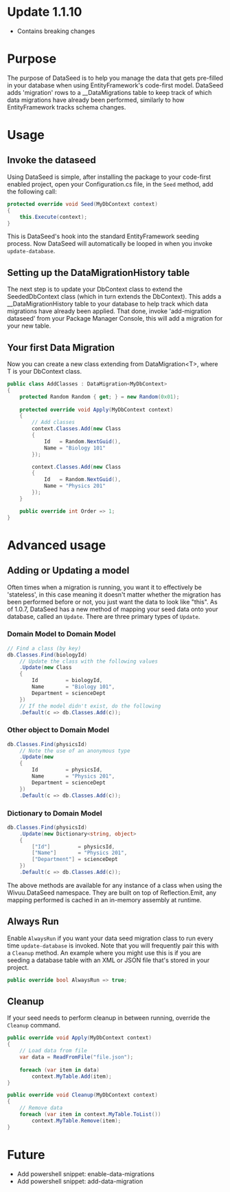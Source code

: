 # Update 1.1.10
- Contains breaking changes


# Purpose

The purpose of DataSeed is to help you manage the data that gets pre-filled
in your database when using EntityFramework's code-first model. DataSeed adds
'migration' rows to a __DataMigrations table to keep track of which data 
migrations have already been performed, similarly to how EntityFramework tracks
schema changes.

# Usage

## Invoke the dataseed
Using DataSeed is simple, after installing the package to your code-first 
enabled project, open your Configuration.cs file, in the `Seed` method, add
the following call:

```C#
protected override void Seed(MyDbContext context)
{
    this.Execute(context);
}
```

This is DataSeed's hook into the standard EntityFramework seeding process. Now
DataSeed will automatically be looped in when you invoke `update-database`.

## Setting up the DataMigrationHistory table
The next step is to update your DbContext class to extend the SeededDbContext class 
(which in turn extends the DbContext). This adds a __DataMigrationHistory table
to your database to help track which data migrations have already been applied. 
That done, invoke 'add-migration dataseed' from your Package Manager Console, this 
will add a migration for your new table.

## Your first Data Migration
Now you can create a new class extending from DataMigration&lt;T&gt;, where T 
is your DbContext class.

```C#
public class AddClasses : DataMigration<MyDbContext>
{
    protected Random Random { get; } = new Random(0x01);
    
    protected override void Apply(MyDbContext context)
    {
        // Add classes
        context.Classes.Add(new Class
        {
            Id   = Random.NextGuid(),
            Name = "Biology 101"
        });

        context.Classes.Add(new Class
        {
            Id   = Random.NextGuid(),
            Name = "Physics 201"
        });
    }

    public override int Order => 1;
}
```

# Advanced usage

## Adding or Updating a model

Often times when a migration is running, you want it to effectively be 'stateless', in
this case meaning it doesn't matter whether the migration has been performed before or not,
you just want the data to look like "this". As of 1.0.7, DataSeed has a new method of mapping
your seed data onto your database, called an `Update`. There are three primary types of `Update`.

### Domain Model to Domain Model
```C#
// Find a class (by key)
db.Classes.Find(biologyId)
    // Update the class with the following values
    .Update(new Class
    {
        Id         = biologyId,
        Name       = "Biology 101",
        Department = scienceDept
    })
    // If the model didn't exist, do the following
    .Default(c => db.Classes.Add(c));
```

### Other object to Domain Model
```C#
db.Classes.Find(physicsId)
    // Note the use of an anonymous type
    .Update(new
    {
        Id         = physicsId,
        Name       = "Physics 201",
        Department = scienceDept
    })
    .Default(c => db.Classes.Add(c));
```

### Dictionary to Domain Model
```C#
db.Classes.Find(physicsId)
    .Update(new Dictionary<string, object>
    {
        ["Id"]         = physicsId,
        ["Name"]       = "Physics 201",
        ["Department"] = scienceDept
    })
    .Default(c => db.Classes.Add(c));
```

The above methods are available for any instance of a class when using the Wivuu.DataSeed namespace. They
are built on top of Reflection.Emit, any mapping performed is cached in an in-memory assembly at runtime.

## Always Run

Enable `AlwaysRun` if you want your data seed migration class to run every
time `update-database` is invoked. Note that you will frequently pair this with
a `Cleanup` method. An example where you might use this is if you are seeding
a database table with an XML or JSON file that's stored in your project.

```C#
public override bool AlwaysRun => true;
```

## Cleanup

If your seed needs to perform cleanup in between running, override the `Cleanup`
command.

```C#
public override void Apply(MyDbContext context)
{
    // Load data from file
    var data = ReadFromFile("file.json");
    
    foreach (var item in data)
        context.MyTable.Add(item);
}

public override void Cleanup(MyDbContext context)
{
    // Remove data
    foreach (var item in context.MyTable.ToList())
        context.MyTable.Remove(item);
}
```

# Future

- Add powershell snippet: enable-data-migrations
- Add powershell snippet: add-data-migration
